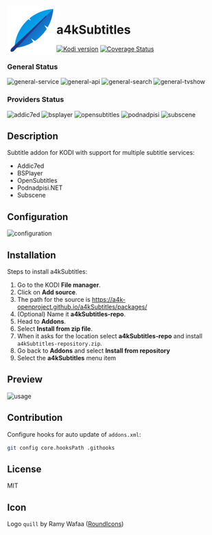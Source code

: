 <img align="left" width="115px" height="115px" src="icon.png">

# a4kSubtitles
[![Kodi version](https://img.shields.io/badge/kodi%20versions-18--20-blue)](https://kodi.tv/) [![Coverage Status](https://coveralls.io/repos/github/a4k-openproject/a4kSubtitles/badge.svg?branch=master)](https://coveralls.io/github/a4k-openproject/a4kSubtitles?branch=master)

### General Status
![general-service](https://github.com/a4k-openproject/a4kSubtitles/workflows/Service/badge.svg) ![general-api](https://github.com/a4k-openproject/a4kSubtitles/workflows/API/badge.svg) ![general-search](https://github.com/a4k-openproject/a4kSubtitles/workflows/Search/badge.svg) ![general-tvshow](https://github.com/a4k-openproject/a4kSubtitles/workflows/TVShow/badge.svg)
### Providers Status
![addic7ed](https://github.com/a4k-openproject/a4kSubtitles/workflows/Addic7ed/badge.svg) ![bsplayer](https://github.com/a4k-openproject/a4kSubtitles/workflows/BSPlayer/badge.svg) ![opensubtitles](https://github.com/a4k-openproject/a4kSubtitles/workflows/OpenSubtitles/badge.svg) ![podnadpisi](https://github.com/a4k-openproject/a4kSubtitles/workflows/Podnadpisi.NET/badge.svg) ![subscene](https://github.com/a4k-openproject/a4kSubtitles/workflows/Subscene/badge.svg)

## Description

Subtitle addon for KODI with support for multiple subtitle services:
* Addic7ed
* BSPlayer
* OpenSubtitles
* Podnadpisi.NET
* Subscene

## Configuration
![configuration](https://media.giphy.com/media/kewuE4BgfOnFin0vEC/source.gif)

## Installation

Steps to install a4kSubtitles:
1. Go to the KODI **File manager**.
2. Click on **Add source**.
3. The path for the source is https://a4k-openproject.github.io/a4kSubtitles/packages/
4. (Optional) Name it **a4kSubtitles-repo**.
5. Head to **Addons**.
6. Select **Install from zip file**.
7. When it asks for the location select **a4kSubtitles-repo** and install `a4kSubtitles-repository.zip`.
8. Go back to **Addons** and select **Install from repository**
9. Select the **a4kSubtitles** menu item

## Preview
![usage](https://media.giphy.com/media/QTmhgEJTpTPTPxByfj/source.gif)

## Contribution

Configure hooks for auto update of `addons.xml`:
```sh
git config core.hooksPath .githooks
```
## License

MIT

## Icon

Logo `quill` by Ramy Wafaa ([RoundIcons](https://roundicons.com))
